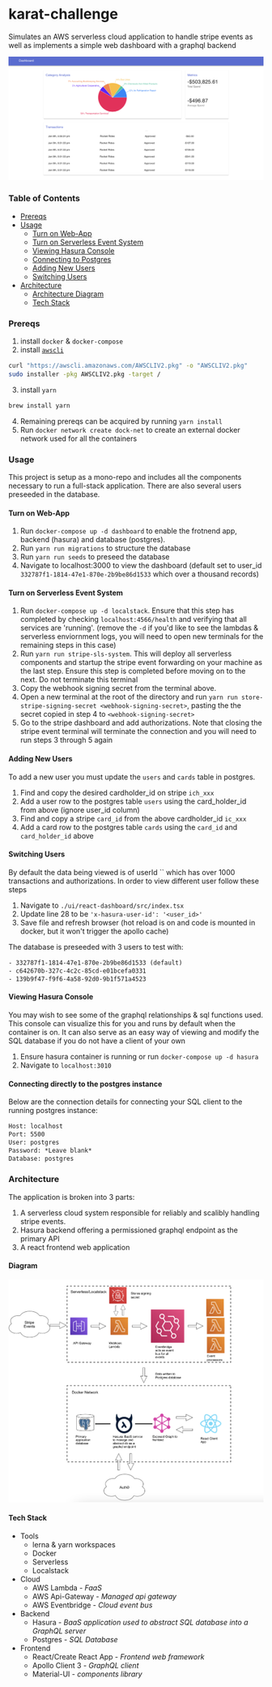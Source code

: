 # karat-challenge
Simulates an AWS serverless cloud application to handle stripe events as well as implements a simple web dashboard with a graphql backend 

![](/karat_screenshot.png)

### Table of Contents
- [Prereqs](#prereqs)
- [Usage](#usage)
  - [Turn on Web-App](#turn-on-web-app)
  - [Turn on Serverless Event System](#turn-on-serverless-event-system)
  - [Viewing Hasura Console](#viewing-hasura-console)
  - [Connecting to Postgres](#connecting-directly-to-the-postgres-instance)
  - [Adding New Users](#adding-new-users)
  - [Switching Users](#switching-users)
- [Architecture](#architecture)
  - [Architecture Diagram](#architecture)
  - [Tech Stack](#tech-stack)

### Prereqs
1. install `docker` & `docker-compose`
2. install [`awscli`](https://docs.aws.amazon.com/cli/latest/userguide/install-cliv2-mac.html)
``` bash
curl "https://awscli.amazonaws.com/AWSCLIV2.pkg" -o "AWSCLIV2.pkg"
sudo installer -pkg AWSCLIV2.pkg -target /
```
3. install `yarn`
``` bash
brew install yarn
```
4. Remaining prereqs can be acquired by running  `yarn install`
5. Run `docker network create dock-net` to create an external docker network used for all the containers

### Usage
This project is setup as a mono-repo and includes all the components necessary to run a full-stack application. There are also several users preseeded in the database.

#### Turn on Web-App
1. Run `docker-compose up -d dashboard` to enable the frotnend app, backend (hasura) and database (postgres).
2. Run `yarn run migrations` to structure the database
3. Run `yarn run seeds` to preseed the database
4. Navigate to localhost:3000 to view the dashboard (default set to user_id `332787f1-1814-47e1-870e-2b9be86d1533` which over a thousand records)
#### Turn on Serverless Event System
1.  Run `docker-compose up -d localstack`. Ensure that this step has completed by checking `localhost:4566/health` and verifying that all services are 'running'. (remove the `-d` if you'd like to see the lambdas & serverless enviornment logs, you will need to open new terminals for the remaining steps in this case)
2.  Run `yarn run stripe-sls-system`. This will deploy all serverless components and startup the stripe event forwarding on your machine as the last step. Ensure this step is completed before moving on to the next. Do not terminate this terminal
3. Copy the webhook signing secret from the terminal above.
4. Open a new terminal at the root of the directory and run `yarn run store-stripe-signing-secret <webhook-signing-secret>`, pasting the the secret copied in step 4 to `<webhook-signing-secret>`
5. Go to the stripe dashboard and add authorizations. Note that closing the stripe event terminal will terminate the connection and you will need to run steps 3 through 5 again


#### Adding New Users
To add a new user you must update the `users` and `cards` table in postgres.
1. Find and copy the desired cardholder_id on stripe `ich_xxx` 
2. Add a user row to the postgres table `users` using the card_holder_id from above (ignore user_id column)
3. Find and copy a stripe `card_id` from the above cardholder_id `ic_xxx` 
4. Add a card row to the postgres table `cards` using the `card_id` and `card_holder_id` above
#### Switching Users
By default the data being viewed is of userId `` which has over 1000 transactions and authorizations. In order to view different user follow these steps
1. Navigate to `./ui/react-dashboard/src/index.tsx`
2. Update line 28 to be `'x-hasura-user-id': '<user_id>'`
3. Save file and refresh browser (hot reload is on and code is mounted in docker, but it won't trigger the apollo cache)
 
 The database is preseeded with 3 users to test with:
 ```
 - 332787f1-1814-47e1-870e-2b9be86d1533 (default)
 - c642670b-327c-4c2c-85cd-e01bcefa0331
 - 139b9f47-f9f6-4a58-92d0-9b1f571a4523
 ```
#### Viewing Hasura Console
You may wish to see some of the graphql relationships & sql functions used. This console can visualize this for you and runs by default when the container is on. It can also serve as an easy way of viewing and modify the SQL database if you do not have a client of your own
1. Ensure hasura container is running or run `docker-compose up -d hasura`
2. Navigate to `localhost:3010`
#### Connecting directly to the postgres instance
Below are the connection details for connecting your SQL client to the running postgres instance:
```
Host: localhost
Port: 5500
User: postgres
Password: *Leave blank*
Database: postgres
```

### Architecture
The application is broken into 3 parts: 
1. A serverless cloud system responsible for reliably and scalibly handling stripe events. 
2. Hasura backend offering a permissioned graphql endpoint as the primary API 
3. A react frontend web application
#### Diagram
![](/karat-local-arch.png)
#### Tech Stack

* Tools
  - lerna & yarn workspaces
  - Docker
  - Serverless
  - Localstack
* Cloud
  - AWS Lambda - *FaaS*
  - AWS Api-Gateway - *Managed api gateway*
  - AWS Eventbridge - *Cloud event bus*
* Backend
  - Hasura - *BaaS application used to abstract SQL database into a GraphQL server*
  - Postgres - *SQL Database*
* Frontend
  - React/Create React App - *Frontend web framework*
  - Apollo Client 3 - *GraphQL client*
  - Material-UI - *components library*
